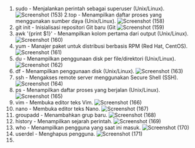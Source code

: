 1. sudo - Menjalankan perintah sebagai superuser (Unix/Linux).
![Screenshot (153)](https://github.com/Habib160205/50-command-redahat.md/assets/150981755/12934dfe-5330-47bf-a08e-e2200d1a147f)
2.top - Menampilkan daftar proses yang menggunakan sumber daya (Unix/Linux).
![Screenshot (158)](https://github.com/Habib160205/50-command-redahat.md/assets/150981755/dc2db037-17d3-4c50-94fa-aae1d2659379)
3. git init - Inisialisasi repositori Git baru (Git
![Screenshot (159)](https://github.com/Habib160205/50-command-redahat.md/assets/150981755/c36b7957-c4c8-4f75-b0ce-181c7f46b823)
4. awk '{print $1}' - Menampilkan kolom pertama dari output (Unix/Linux).
![Screenshot (160)](https://github.com/Habib160205/50-command-redahat.md/assets/150981755/19aeae1e-77ce-4b2d-9a07-328511873b78)
5. yum - Manajer paket untuk distribusi berbasis RPM (Red Hat, CentOS).
![Screenshot (161)](https://github.com/Habib160205/50-command-redahat.md/assets/150981755/1a26deb1-634b-4575-84aa-a29a2162b297)
6. du - Menampilkan penggunaan disk per file/direktori (Unix/Linux).
   ![Screenshot (162)](https://github.com/Habib160205/50-command-redahat.md/assets/150981755/890534a9-d870-4ef8-8964-31df81f42dda)
7. df - Menampilkan penggunaan disk (Unix/Linux).
   ![Screenshot (163)](https://github.com/Habib160205/50-command-redahat.md/assets/150981755/368b98c2-22c0-4454-94e9-e24b246034d2)
8. ssh - Mengakses remote server menggunakan Secure Shell (SSH).
   ![Screenshot (164)](https://github.com/Habib160205/50-command-redahat.md/assets/150981755/6d4f3258-dfa8-49df-9b01-44ce398c34e2)
9. ps - Menampilkan daftar proses yang berjalan (Unix/Linux).
    ![Screenshot (165)](https://github.com/Habib160205/50-command-redahat.md/assets/150981755/b0ca8b36-f891-4b91-a8e8-e884694d9ea1)
10. vim - Membuka editor teks Vim.
    ![Screenshot (166)](https://github.com/Habib160205/50-command-redahat.md/assets/150981755/8a62015f-8395-4fcb-9b82-e420339eece5)
11. nano - Membuka editor teks Nano.
    ![Screenshot (167)](https://github.com/Habib160205/50-command-redahat.md/assets/150981755/4750581f-4277-47da-9350-eb72ef1e1b00)
12. groupadd - Menambahkan grup baru.
    ![Screenshot (168)](https://github.com/Habib160205/50-command-redahat.md/assets/150981755/fba41b62-2d25-452e-a42a-eb544ba994d2)
13. history - Menampilkan sejarah perintah.
    ![Screenshot (169)](https://github.com/Habib160205/50-command-redahat.md/assets/150981755/f87b5b62-8274-4d9a-bb34-4ae1b0cc59b5)
14.  who - Menampilkan pengguna yang saat ini masuk.
    ![Screenshot (170)](https://github.com/Habib160205/50-command-redahat.md/assets/150981755/5040f9d0-0328-4668-8421-41aa05e318e3)
15. userdel - Menghapus pengguna.
    ![Screenshot (171)](https://github.com/Habib160205/50-command-redahat.md/assets/150981755/aabababa-ffb8-4622-b722-fc1f4e0de3a0)
16. 
